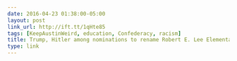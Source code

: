 ```yaml
---
date: 2016-04-23 01:38:00-05:00
layout: post
link_url: http://ift.tt/1qHte85
tags: [KeepAustinWeird, education, Confederacy, racism]
title: Trump, Hitler among nominations to rename Robert E. Lee Elementary
type: link
---
```

